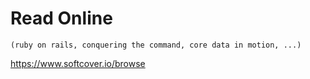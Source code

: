 # Read Online 
`(ruby on rails, conquering the command, core data in motion, ...)`

https://www.softcover.io/browse
